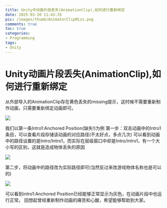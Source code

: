 ```yaml
---
title: Unity中动画片段丢失(AnimationClip),如何进行重新绑定
date: 2025-03-20 11:43:35
pic: /images/thumb/AnimatorClipMiss.png
comments: true
toc: true
categories:
- Programming
tags:
- Unity
---
```


# Unity动画片段丢失(AnimationClip),如何进行重新绑定

从外部导入的AnimationClip存在黄色丢失的missing提示，这时候不需要重新制作动画，只需要重新绑定动画即可。

<img src="/images/Unity/Programming/AnimatorClipMiss/1.png">

我们以第一条Intro1:Anchored Position(缺失!)为例
第一步：双击动画中的Intro1条目，可以查看片段存储该动画的对应路径(不太好点，多点几次)
可以看到动画中的路径设置的是Intro/Intro1，而实际在层级窗口中却是Intro/intro1，有一个大小写的区别，这就是造成物体丢失的原因

<img src="/images/Unity/Programming/AnimatorClipMiss/2.png">

第二步，将动画中的路径改为实际路径即可(当然反过来改游戏物体名称也是可以的)

<img src="/images/Unity/Programming/AnimatorClipMiss/3.png">

可以看到intro1:Anchored Position已经能够正常显示为灰色，在动画片段中也运行正常。
回想起曾经重新制作动画的痛苦和心酸，希望能够帮助到大家。

